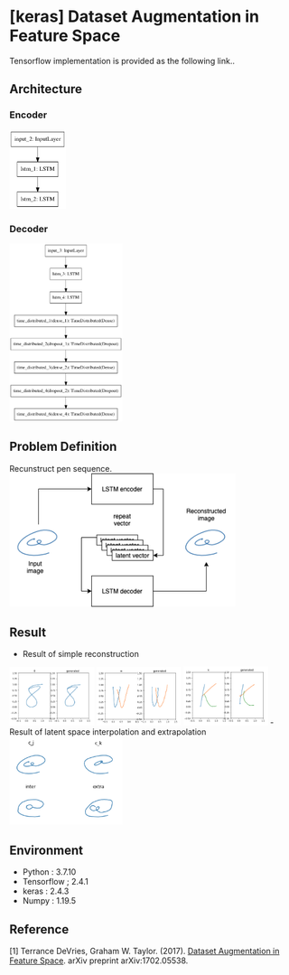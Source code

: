 [keras] Dataset Augmentation in Feature Space
===
Tensorflow implementation is provided as the following <a herf='https://github.com/YeongHyeon/Sequence-Autoencoder'>link.</a>.

## Architecture
### Encoder
<img src="./figures/encoder_model.png" width="100">  

### Decoder
<img src="./figures/decoder_model.png" width="200">  

## Problem Definition
Recunstruct pen sequence.  
<img src="./figures/autoencoder_structure.png" width="400"> 

## Result
- Result of simple reconstruction  
<img src="./figures/gen_8.png" width="150"> 
<img src="./figures/gen_w.png" width="150"> 
<img src="./figures/gen_k.png" width="150"> 
- Result of latent space interpolation and extrapolation  
<img src="./figures/latent_augmentation.png" width="200"> 

## Environment
- Python : 3.7.10  
- Tensorflow ; 2.4.1  
- keras : 2.4.3  
- Numpy : 1.19.5  

## Reference
[1] Terrance DeVries, Graham W. Taylor. (2017). <a href="https://arxiv.org/abs/1702.05538">Dataset Augmentation in Feature Space</a>. arXiv preprint arXiv:1702.05538.  